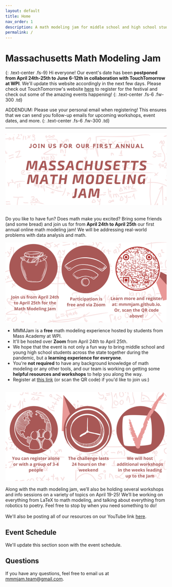 ```yaml
---
layout: default
title: Home
nav_order: 1
description: A math modeling jam for middle school and high school students in Massachusetts
permalink: /
---
```


# Massachusetts Math Modeling Jam
{: .text-center .fs-9}
Hi everyone! Our event's date has been **postponed from April 24th-25th to June 6-12th in collaboration with TouchTomorrow at WPI**. We'll update this website accordingly in the next few days. Please check out TouchTomorrow's website [here](http://touchtomorrow.wpi.edu) to register for the festival and check out some of the amazing events happening! 
{: .text-center .fs-6 .fw-300 .td}
<!-- {: .text-center .fs-9}
Developed by students at Massachusetts Academy at the Worcester Polytechnic Institute
{: .text-center .fs-6 .fw-300 .td} -->

<!-- [Register Now](http://wpi.qualtrics.com/jfe/form/SV_4JBDYhsAq8jDWzI){: .btn .text-center .btn-primary .fs-5 .mb-4 .mb-md-0 .mr-2 .td .text-center} -->

ADDENDUM: Please use your personal email when registering! This ensures that we can send you follow-up emails for upcoming workshops, event dates, and more. 
{: .text-center .fs-6 .fw-300 .td}


---

<img src = "/assets/images/flyer header.png" alt = "2021 MMMJ Poster" >

<br>Do you like to have fun? Does math make you excited? Bring some friends (and some bread) and join us for from **April 24th to April 25th** our first annual online math modeling jam! We will be addressing real-world problems with data analysis and math.


<img src = "/assets/images/flyer middle.png" alt = "2021 MMMJ Poster" >
<ul>
	<li> MMMJam is a <b>free</b> math modeling experience hosted by students from Mass Academy at WPI. </li>
	<li> It'll  be hosted over <b>Zoom</b> from April 24th to April 25th. </li>
	<li> We hope that the event is not only a fun way to bring middle school and young high school students across the state together during the pandemic, but a <b>learning experience for everyone</b>. </li>
	<li>You're <b>not required</b> to have any background knowledge of math modeling or any other tools, and our team is working on getting some <b>helpful resources and workshops</b> to help you along the way.</li>
	<li> Register at <a href="http://wpi.qualtrics.com/jfe/form/SV_4JBDYhsAq8jDWzI">this link</a> (or scan the QR code) if you'd like to join us:) </li>
</ul>
<br>

<img src = "/assets/images/flyer end.png" alt = "2021 MMMJ Poster" >

Along with the math modeling jam, we’ll also be holding several workshops and info sessions on a variety of topics on April 19-25! We’ll be working on everything from LaTeX to math modeling, and talking about everything from robotics to poetry. Feel free to stop by when you need something to do! <br><br>
We'll also be posting all of our resources on our YouTube link [here](https://www.youtube.com/channel/UC3ge6-bfAyjfRiXGL7no1vw).


## Event Schedule

We'll update this section soon with the event schedule.

## Questions

If you have any questions, feel free to email us at [mmmjam.team@gmail.com](mailto:mmmjam.team@gmail.com).